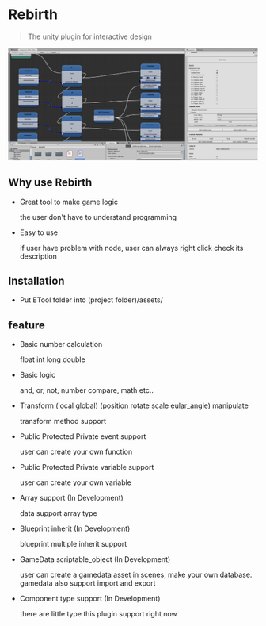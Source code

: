 # Rebirth

> The unity plugin for interactive design

![image](Image/Preview.PNG)

## Why use Rebirth

- Great tool to make game logic <br />
  <p>the user don't have to understand programming</p>

- Easy to use <br />
  <p>if user have problem with node, user can always right click check its description</p>

## Installation
- Put ETool folder into (project folder)/assets/
## feature

- Basic number calculation <br />
  <p>float int long double</p>

- Basic logic <br />
  <p>and, or, not, number compare, math etc.. </p>

- Transform (local global) (position rotate scale eular_angle) manipulate <br />
  <p> transform method support</p>

- Public Protected Private event support <br />
  <p> user can create your own function</p>

- Public Protected Private variable support <br />
  <p> user can create your own variable</p>

- Array support (In Development) <br />
  <p> data support array type</p>

- Blueprint inherit (In Development) <br />
  <p> blueprint multiple inherit support</p>

- GameData scriptable_object (In Development) <br />
  <p> user can create a gamedata asset in scenes, make your own database. gamedata also support import and export</p>

- Component type support (In Development) <br />
  <p> there are little type this plugin support right now</p>

